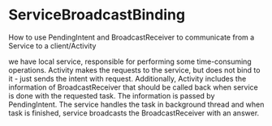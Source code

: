 # ServiceBroadcastBinding
How to use PendingIntent and BroadcastReceiver to communicate from a Service to a client/Activity

we have local service, responsible for performing some time-consuming operations.
Activity makes the requests to the service, but does not bind to it - just sends the intent with request. 
Additionally, Activity includes the information of BroadcastReceiver that should be called back when service is done with the requested task.
The information is passed by PendingIntent. 
The service handles the task in background thread and when task is finished, service broadcasts the BroadcastReceiver with an answer.
